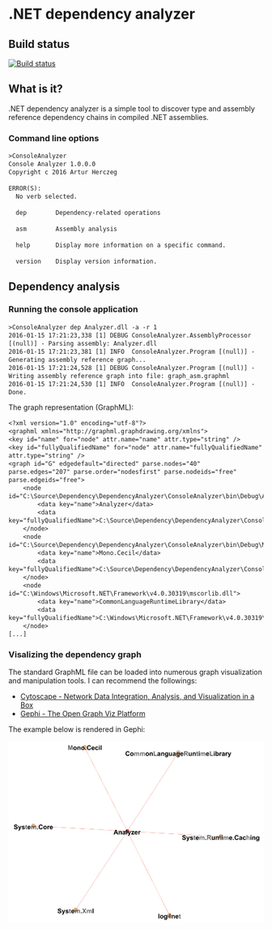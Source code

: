 # .NET dependency analyzer

## Build status

[![Build status](https://ci.appveyor.com/api/projects/status/be5nvg9whyxfucro?svg=true)](https://ci.appveyor.com/project/artur02/dependency)

## What is it?
.NET dependency analyzer is a simple tool to discover type and assembly reference 
dependency chains in compiled .NET assemblies.

### Command line options

    >ConsoleAnalyzer
    Console Analyzer 1.0.0.0
    Copyright c 2016 Artur Herczeg
    
    ERROR(S):
      No verb selected.
      
      dep        Dependency-related operations
      
      asm        Assembly analysis
      
      help       Display more information on a specific command.

      version    Display version information. 
      
## Dependency analysis
### Running the console application

    >ConsoleAnalyzer dep Analyzer.dll -a -r 1
    2016-01-15 17:21:23,338 [1] DEBUG ConsoleAnalyzer.AssemblyProcessor [(null)] - Parsing assembly: Analyzer.dll
    2016-01-15 17:21:23,381 [1] INFO  ConsoleAnalyzer.Program [(null)] - Generating assembly reference graph...
    2016-01-15 17:21:24,528 [1] DEBUG ConsoleAnalyzer.Program [(null)] - Writing assembly reference graph into file: graph_asm.graphml
    2016-01-15 17:21:24,530 [1] INFO  ConsoleAnalyzer.Program [(null)] - Done.

The graph representation (GraphML):  

    <?xml version="1.0" encoding="utf-8"?>
    <graphml xmlns="http://graphml.graphdrawing.org/xmlns">
    <key id="name" for="node" attr.name="name" attr.type="string" />
    <key id="fullyQualifiedName" for="node" attr.name="fullyQualifiedName" attr.type="string" />
    <graph id="G" edgedefault="directed" parse.nodes="40" parse.edges="207" parse.order="nodesfirst" parse.nodeids="free" parse.edgeids="free">
        <node id="C:\Source\Dependency\DependencyAnalyzer\ConsoleAnalyzer\bin\Debug\Analyzer.dll">
            <data key="name">Analyzer</data>
            <data key="fullyQualifiedName">C:\Source\Dependency\DependencyAnalyzer\ConsoleAnalyzer\bin\Debug\Analyzer.dll</data>
        </node>
        <node id="C:\Source\Dependency\DependencyAnalyzer\ConsoleAnalyzer\bin\Debug\Mono.Cecil.dll">
            <data key="name">Mono.Cecil</data>
            <data key="fullyQualifiedName">C:\Source\Dependency\DependencyAnalyzer\ConsoleAnalyzer\bin\Debug\Mono.Cecil.dll</data>
        </node>
        <node id="C:\Windows\Microsoft.NET\Framework\v4.0.30319\mscorlib.dll">
            <data key="name">CommonLanguageRuntimeLibrary</data>
            <data key="fullyQualifiedName">C:\Windows\Microsoft.NET\Framework\v4.0.30319\mscorlib.dll</data>
        </node>
    [...]


### Visalizing the dependency graph

The standard GraphML file can be loaded into numerous graph visualization and manipulation tools.
I can recommend the followings:
* [Cytoscape - Network Data Integration, Analysis, and Visualization in a Box](http://www.cytoscape.org/)
* [Gephi - The Open Graph Viz Platform](https://gephi.org/)

The example below is rendered in Gephi:

![Dependency visualisation example](/Documentation/DirectAssemblyDependencyExample.PNG)